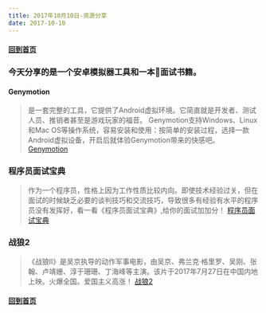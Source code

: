 ```yaml
---
title: 2017年10月10日-资源分享
date: 2017-10-10
---
```

#### [回到首页](http://source.surge.com)
### 今天分享的是一个安卓模拟器工具和一本面试书籍。

#### Genymotion
> 是一套完整的工具，它提供了Android虚拟环境。它简直就是开发者、测试人员、推销者甚至是游戏玩家的福音。
Genymotion支持Windows、Linux和Mac OS等操作系统，容易安装和使用：按简单的安装过程，选择一款Android虚拟设备，开启后就体验Genymotion带来的快感吧。
[Genymotion](https://www.pipipan.com/fs/15605668-223598029)

### 程序员面试宝典
> 作为一个程序员，性格上因为工作性质比较内向。即使技术经验过关，但在面试的时候缺乏必要的谈判技巧和交流技巧，导致很多有经验有水平的程序员没有发挥好，看一看《程序员面试宝典》,给你的面试加加分！
[程序员面试宝典](https://www.pipipan.com/fs/15605668-223598504) 

### 战狼2
> 《战狼Ⅱ》是吴京执导的动作军事电影，由吴京、弗兰克·格里罗、吴刚、张翰、卢靖姗、淳于珊珊、丁海峰等主演。该片于2017年7月27日在中国内地上映。火爆全国。爱国主义高涨！
[战狼2](https://www.pipipan.com/fs/15605668-223601252) 

#### [回到首页](http://source.surge.com)